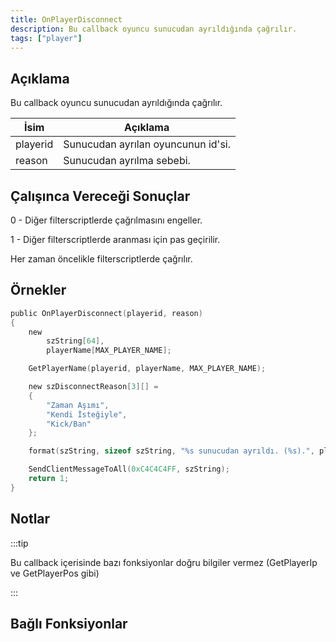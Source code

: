 ```yaml
---
title: OnPlayerDisconnect
description: Bu callback oyuncu sunucudan ayrıldığında çağrılır.
tags: ["player"]
---
```


## Açıklama

Bu callback oyuncu sunucudan ayrıldığında çağrılır.

| İsim     | Açıklama                           |
| -------- | ---------------------------------- |
| playerid | Sunucudan ayrılan oyuncunun id'si. |
| reason   | Sunucudan ayrılma sebebi.          |

## Çalışınca Vereceği Sonuçlar

0 - Diğer filterscriptlerde çağrılmasını engeller.

1 - Diğer filterscriptlerde aranması için pas geçirilir.

Her zaman öncelikle filterscriptlerde çağrılır.

## Örnekler

```c
public OnPlayerDisconnect(playerid, reason)
{
    new
        szString[64],
        playerName[MAX_PLAYER_NAME];

    GetPlayerName(playerid, playerName, MAX_PLAYER_NAME);

    new szDisconnectReason[3][] =
    {
        "Zaman Aşımı",
        "Kendi İsteğiyle",
        "Kick/Ban"
    };

    format(szString, sizeof szString, "%s sunucudan ayrıldı. (%s).", playerName, szDisconnectReason[reason]);

    SendClientMessageToAll(0xC4C4C4FF, szString);
    return 1;
}
```

## Notlar

:::tip

Bu callback içerisinde bazı fonksiyonlar doğru bilgiler vermez (GetPlayerIp ve GetPlayerPos gibi)

:::

## Bağlı Fonksiyonlar
